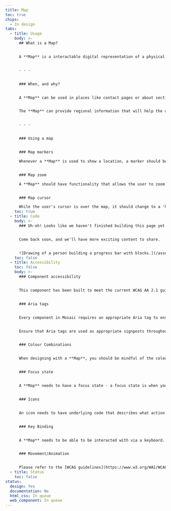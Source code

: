```yaml
---
title: Map
toc: true
chips:
  - In design
tabs:
  - title: Usage
    body: >-
      ## What is a Map?


      A **Map** is a interactable digital representation of a physical map, i.e. a diagram of an area of land or sea showing physical features, cities and roads with controls for search and zoom.


      - - -


      ### When, and why?


      A **Map** can be used in places like contact pages or about sections of your application to increase awareness of a location and display key points.


      The **Map** can provide regional information that will help the user locate a particular service and calculate the distance between two markers.


      - - -


      ### Using a map


      ### Map markers

      Whenever a **Map** is used to show a location, a marker should be displayed on the location to illustrate effectively where the user's attention should be focused.


      ### Map zoom

      A **Map** should have functionality that allows the user to zoom in and out to get a wider context of the location. There should also be a zoom level included to show how zoomed in the user is.


      ### Map cursor

      While the user's cursor is over the map, it should change to a 'hand' symbol rather than a pointer to demonstrate that the map is interactable.
    toc: true
  - title: Code
    body: >-
      ### Uh-oh! Looks like we haven't finished building this page yet.


      Come back soon, and we'll have more exciting content to share.


      ![Drawing of a person building a progress bar with blocks.](/assets/img/downloading.svg "Just a few more pieces to go before it is ready...")
    toc: false
  - title: Accessibility
    toc: false
    body: >-
      ### Component accessibility


      This component has been built to meet the current WCAG AA 2.1 guidelines. We also test these components against the guidelines before release.


      ### Aria tags


      Every component in Mosaic requires an appropriate Aria tag to ensure that screen readers can effectively parse the page. Aria tags are provided as part of Mosaic. Please do not override these without good reason.


      Ensure that Aria tags are used as appropriate signposts throughout the product.


      ### Colour Combinations


      When designing with a **Map**, you should be mindful of the colour combinations you are using. The components have been designed with this in mind, but if you are using colours that are not part of the default component, please ensure that there is a clear colour contrast within the parts of the component and between the **Map** and the background it is on. To check the contrast, please use [WebAIM's contrast checker](https://webaim.org/resources/contrastchecker/).


      ### Focus state


      A **Map** needs to have a focus state - a focus state is when you tab into an element to interact with it. Ensure that users can use their keyboard to focus on the **Map**.


      ### Icons


      An icon needs to have underlying code that describes what action the icon takes. the labels should be specific - for example, 'bin' icon for delete should be labelled 'delete'. not 'bin'.


      ### Key Binding


      A **Map** needs to be able to be interacted with via a keyboard. Where possible we will provide key-binds within our Mosaic component or there will be default HTML or plugin ones. If this isn't the case then please implement logical key-binds for all intractable components.


      ### Movement/Animation


      Please refer to the [WCAG guidelines](https://www.w3.org/WAI/WCAG21/quickref/?showtechniques=129%2C131%2C133%2C136%2C141%2C145%2C147%2C1412%2C211%2C212%2C231%2C241%2C245%2C251%2C254%2C312%2C322%2C332%2C411%2C412%2C413#three-flashes-or-below-threshold) for the time-based considerations for animations.
  - title: Status
    toc: false
status:
  design: Yes
  documentation: No
  html_css: In queue
  web_component: In queue
---
```

